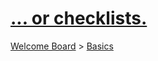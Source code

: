 # [... or checklists.](https://trello.com/c/tdxCA39r/6-or-checklists)

[Welcome Board](../README.md) > [Basics](README.md)






